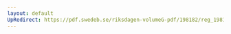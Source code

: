 ```yaml
---
layout: default
UpRedirect: https://pdf.swedeb.se/riksdagen-volumeG-pdf/198182/reg_198182__reg_02/reg_198182__reg_02_0219.pdf
---
```

